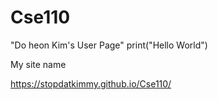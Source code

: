 # Cse110
"Do heon Kim's User Page"
print("Hello World")

My site name

https://stopdatkimmy.github.io/Cse110/
